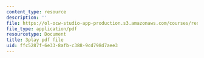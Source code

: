 ```yaml
---
content_type: resource
description: ''
file: https://ol-ocw-studio-app-production.s3.amazonaws.com/courses/res-tll-004-stem-concept-videos-fall-2013/ffc5287f6e338afbc3889cd798d7aee3_fv5QB3eK7jA.pdf
file_type: application/pdf
resourcetype: Document
title: 3play pdf file
uid: ffc5287f-6e33-8afb-c388-9cd798d7aee3
---
```

